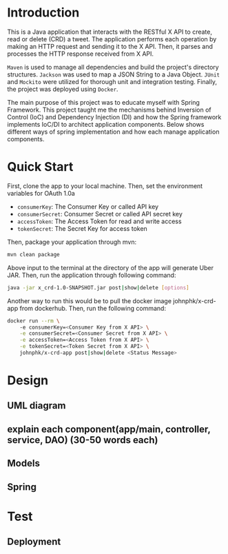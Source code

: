 # Introduction

This is a Java application that interacts with the RESTful X API to create, read or delete (CRD) a tweet. The application performs each operation by making an HTTP request and sending it to the X API. Then, it parses and processes the HTTP response received from X API.

`Maven` is used to manage all dependencies and build the project's directory structures. `Jackson` was used to map a JSON String to a Java Object. `JUnit` and `Mockito` were utilized for thorough unit and integration testing. Finally, the project was deployed using `Docker`.

The main purpose of this project was to educate myself with Spring Framework. This project taught me the mechanisms behind Inversion of Control (IoC) and Dependency Injection (DI) and how the Spring framework implements IoC/DI to architect application components. Below shows different ways of spring implementation and how each manage application components.

# Quick Start
<!--- how to package your app using mvn?-->
First, clone the app to your local machine. Then, set the environment variables for OAuth 1.0a

- `consumerKey`: The Consumer Key or called API key
- `consumerSecret`: Consumer Secret or called API secret key
- `accessToken`: The Access Token for read and write access
- `tokenSecret`: The Secret Key for access token

Then, package your application through mvn:

```bash
mvn clean package
```

Above input to the terminal at the directory of the app will generate Uber JAR. Then, run the application through following command:

```bash
java -jar x_crd-1.0-SNAPSHOT.jar post|show|delete [options]
```

Another way to run this would be to pull the docker image johnphk/x-crd-app from dockerhub. Then, run the following command:

```bash
docker run --rm \            
    -e consumerKey=<Consumer Key from X API> \
    -e consumerSecret=<Consumer Secret from X API> \
    -e accessToken=<Access Token from X API> \
    -e tokenSecret=<Token Secret from X API> \
    johnphk/x-crd-app post|show|delete <Status Message>
```

# Design

## UML diagram

## explain each component(app/main, controller, service, DAO) (30-50 words each)

## Models

## Spring

# Test

## Deployment

